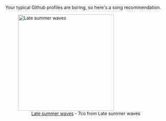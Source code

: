 Your typical Github profiles are boring, so here's a song recommendation.
<figure><img width="300" height="300" src="https://i.scdn.co/image/ab67616d0000b273dd2353c1a30532e151abf29c" alt="Late summer waves" /><figcaption align="center"><a href="https://open.spotify.com/track/2nmfkEVZwZqSPmJnmgJqIu" target="_blank">Late summer waves</a> - 7co from Late summer waves</figcaption></figure>
